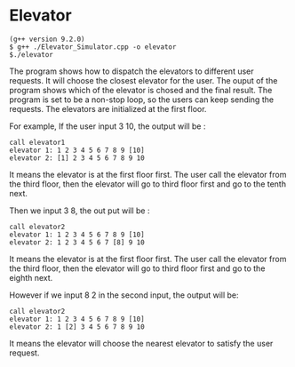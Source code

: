 # Elevator

```
(g++ version 9.2.0)
$ g++ ./Elevator_Simulator.cpp -o elevator
$./elevator
```

The program shows how to dispatch the elevators to different user requests.
It will choose the closest elevator for the user.
The ouput of the program shows which of the elevator is chosed and the final result.
The program is set to be a non-stop loop, so the users can keep sending the requests.
The elevators are initialized at the first floor.

For example, 
If the user input 3 10, the output will be :

```
call elevator1
elevator 1: 1 2 3 4 5 6 7 8 9 [10]
elevator 2: [1] 2 3 4 5 6 7 8 9 10
```

It means the elevator is at the first floor first.
The user call the elevator from the third floor, then the elevator will go to third floor first and go to the tenth next.

Then we input 3 8, the out put will be :
```
call elevator2
elevator 1: 1 2 3 4 5 6 7 8 9 [10] 
elevator 2: 1 2 3 4 5 6 7 [8] 9 10 
```
It means the elevator is at the first floor first.
The user call the elevator from the third floor, then the elevator will go to third floor first and go to the eighth next.

However if we input 8 2 in the second input, the output will be:
```
call elevator2
elevator 1: 1 2 3 4 5 6 7 8 9 [10] 
elevator 2: 1 [2] 3 4 5 6 7 8 9 10
```
It means the elevator will choose the nearest elevator to satisfy the user request.
